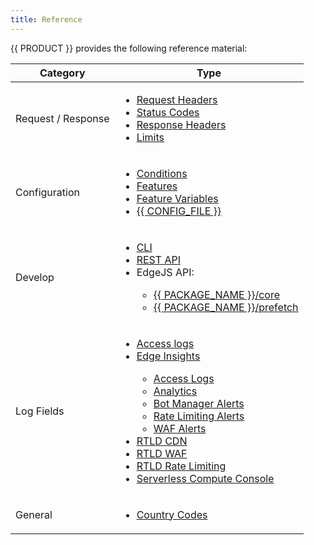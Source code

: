 ```yaml
---
title: Reference
---
```


{{ PRODUCT }} provides the following reference material:

| Category  | Type  |
|---|---|
| Request / Response   | <ul><li>[Request Headers](/guides/performance/request#request-headers)</li><li>[Status Codes](/guides/performance/response#status-codes)</li><li>[Response Headers](/guides/performance/response#response-headers)</li><li>[Limits](/guides/performance/limits)</li></ul>  |
| Configuration   | <ul><li>[Conditions](/guides/performance/rules/conditions)</li><li>[Features](/guides/performance/rules/features)</li><li>[Feature Variables](/guides/performance/rules/feature_variables)</li><li>[{{ CONFIG_FILE }}](/guides/basics/edgio_config)</li></ul>  |
| Develop   | <ul><li>[CLI](/guides/develop/cli#commands)</li><li>[REST API](/guides/develop/rest_api)</li><li>EdgeJS API:</li><ul><li>[{{ PACKAGE_NAME }}/core](/docs/api/core)</li><li>[{{ PACKAGE_NAME }}/prefetch](/docs/api/prefetch)</li></ul></ul> |
| Log Fields   | <ul><li>[Access logs](/guides/logs/access_logs#access-log-fields)</li><li>[Edge Insights](/guides/performance/observability/edge_insights)</li><ul><li>[Access Logs](/guides/performance/observability/edge_insights#access-logs)</li><li>[Analytics](/guides/performance/observability/edge_insights#analytics)</li><li>[Bot Manager Alerts](/guides/performance/observability/edge_insights#bot-manager-alerts)</li><li>[Rate Limiting Alerts](/guides/performance/observability/edge_insights#rate-limiting-alerts)</li><li>[WAF Alerts](/guides/performance/observability/edge_insights#waf-alerts)</li></ul><li>[RTLD CDN](/guides/logs/rtld/log_fields_rtld_cdn)</li><li>[RTLD WAF](/guides/logs/rtld/log_fields_rtld_waf)</li><li>[RTLD Rate Limiting](/guides/logs/rtld/log_fields_rtld_rate_limiting)</li><li>[Serverless Compute Console](/guides/logs/server_logs#serverless-compute-console-and-dri-log-fields)</li></ul>  |
| General   | <ul><li>[Country Codes](/guides/reference/country_codes)</li></ul>|

<!--
</li><li>POPs - TODO
</li><li>Cache Status Codes - TODO
-->
